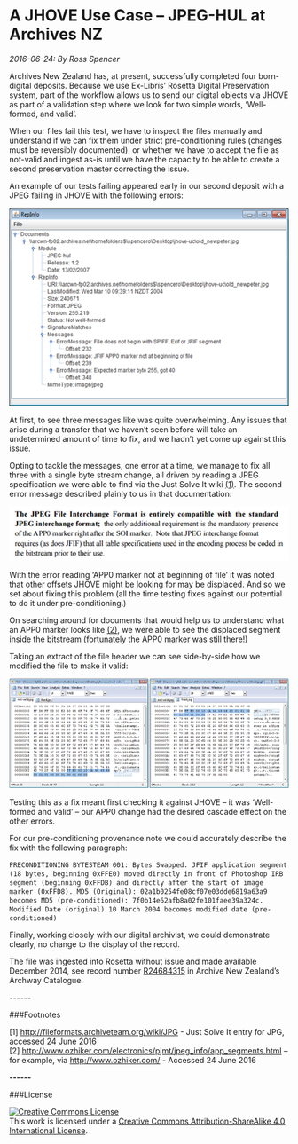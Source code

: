 A JHOVE Use Case – JPEG-HUL at Archives NZ
=====
*2016-06-24: By Ross Spencer*

Archives New Zealand has, at present, successfully completed four born-digital deposits. Because we use Ex-Libris’ Rosetta Digital 
Preservation system, part of the workflow allows us to send our digital objects via JHOVE as part of a validation step where we 
look for two simple words, ‘Well-formed, and valid’. 

When our files fail this test, we have to inspect the files manually and understand if we can fix them under strict pre-conditioning 
rules (changes must be reversibly documented), or whether we have to accept the file as not-valid and ingest as-is until we have 
the capacity to be able to create a second preservation master correcting the issue.

An example of our tests failing appeared early in our second deposit with a JPEG failing in JHOVE with the following errors:

![jhove-messages](https://raw.githubusercontent.com/exponential-decay/digital-preservation-use-cases/master/JHOVE-JPEG-HUL-At-Archives-NZ/images/jhove-messages.png)

At first, to see three messages like was quite overwhelming. Any issues that arise during a transfer that we haven’t 
seen before will take an undetermined amount of time to fix, and we hadn’t yet come up against this issue. 

Opting to tackle the messages, one error at a time, we manage to fix all three with a single byte stream change, all driven 
by reading a JPEG specification we were able to find via the Just Solve It wiki [(1)](#1). The second error message described plainly 
to us in that documentation:

![jpeg-specification](https://raw.githubusercontent.com/exponential-decay/digital-preservation-use-cases/master/JHOVE-JPEG-HUL-At-Archives-NZ/images/jpeg-spec.png)

With the error reading ‘APP0 marker not at beginning of file’ it was noted that other offsets JHOVE might be looking for 
may be displaced. And so we set about fixing this problem (all the time testing fixes against our potential to do it under 
pre-conditioning.)

On searching around for documents that would help us to understand what an APP0 marker looks like [(2)](#2), we were able to see the 
displaced segment inside the bitstream (fortunately the APP0 marker was still there!) 

Taking an extract of the file header we can see side-by-side how we modified the file to make it valid:

![hex-comparison](https://raw.githubusercontent.com/exponential-decay/digital-preservation-use-cases/master/JHOVE-JPEG-HUL-At-Archives-NZ/images/hex-comparison.png)

Testing this as a fix meant first checking it against JHOVE – it was ‘Well-formed and valid’ – our APP0 change had the desired 
cascade effect on the other errors. 

For our pre-conditioning provenance note we could accurately describe the fix with the following paragraph:

    PRECONDITIONING BYTESTEAM 001: Bytes Swapped. JFIF application segment (18 bytes, beginning 0xFFE0) moved directly in front of Photoshop IRB segment (beginning 0xFFDB) and directly after the start of image marker (0xFFD8). MD5 (Original): 02a1b0254fe08cf07e03dde6819a63a9 becomes MD5 (pre-conditioned): 7f0b14e62afb8a02fe101faee39a324c. Modified Date (original) 10 March 2004 becomes modified date (pre-conditioned)

Finally, working closely with our digital archivist, we could demonstrate clearly, no change to the display of the record. 

The file was ingested into Rosetta without issue and made available December 2014, see record number 
[R24684315](https://www.archway.archives.govt.nz/ViewFullItem.do?code=24684315) in Archive New Zealand’s Archway Catalogue. 

**------**

###Footnotes

<a name="1">[1]</a> http://fileformats.archiveteam.org/wiki/JPG - Just Solve It entry for JPG, accessed 24 June 2016 <br/>
<a name="2">[2]</a> http://www.ozhiker.com/electronics/pjmt/jpeg_info/app_segments.html – for example, via http://www.ozhiker.com/ - Accessed 24 June 2016

**------**

###License

<a rel="license" href="http://creativecommons.org/licenses/by-sa/4.0/"><img alt="Creative Commons License" style="border-width:0" src="https://i.creativecommons.org/l/by-sa/4.0/88x31.png" /></a><br />This work is licensed under a <a rel="license" href="http://creativecommons.org/licenses/by-sa/4.0/">Creative Commons Attribution-ShareAlike 4.0 International License</a>.
